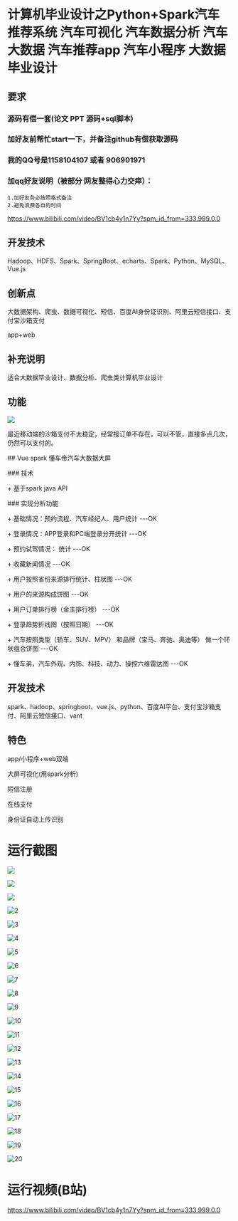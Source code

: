 # 计算机毕业设计之Python+Spark汽车推荐系统 汽车可视化 汽车数据分析 汽车大数据 汽车推荐app 汽车小程序 大数据毕业设计

## 要求
### 源码有偿一套(论文 PPT 源码+sql脚本)
### 
### 加好友前帮忙start一下，并备注github有偿获取源码
### 我的QQ号是1158104107 或者 906901971
### 加qq好友说明（被部分  网友整得心力交瘁）：
    1.加好友务必按照格式备注
    2.避免浪费各自的时间

https://www.bilibili.com/video/BV1cb4y1n7Yy?spm_id_from=333.999.0.0

## 开发技术
Hadoop、HDFS、Spark、SpringBoot、echarts、Spark、Python、MySQL、Vue.js

## 创新点
大数据架构、爬虫、数据可视化、短信、百度AI身份证识别、阿里云短信接口、支付宝沙箱支付

app+web



## 补充说明
适合大数据毕业设计、数据分析、爬虫类计算机毕业设计







## 功能

![](drawio.png)





最近移动端的沙箱支付不太稳定，经常报订单不存在，可以不管，直接多点几次，仍然可以支付的。

\## Vue spark 懂车帝汽车大数据大屏

\### 技术

\+ 基于spark java API

\### 实现分析功能

\+ 基础情况：预约流程、汽车经纪人、用户统计 ---OK

\+ 登录情况：APP登录和PC端登录分开统计 ---OK

\+ 预约试驾情况： 统计 ---OK

\+ 收藏新闻情况 ---OK

\+ 用户按照省份来源排行统计、柱状图 ---OK

\+ 用户的来源构成饼图 ---OK

\+ 用户订单排行榜（金主排行榜） ---OK

\+ 登录趋势折线图（按照日期） ---OK

\+ 汽车按照类型（轿车、SUV、MPV） 和品牌（宝马、奔驰、奥迪等） 做一个环状组合饼图 ---OK

\+ 懂车弟，汽车外观、内饰、科技、动力、操控六维雷达图 ---OK



## 开发技术

spark、hadoop、springboot、vue.js、python、百度AI平台、支付宝沙箱支付、阿里云短信接口、vant



## 特色

app/小程序+web双端

大屏可视化(用spark分析)

短信注册

在线支付

身份证自动上传识别



# 运行截图

![](大屏.png)

![](无标题.png)

![](1.png)

![2](2.png)

![3](3.png)

![4](4.png)

![5](5.png)

![6](6.png)

![7](7.png)

![8](8.png)

![9](9.png)

![10](10.png)

![11](11.png)

![12](12.png)

![13](13.png)

![14](14.png)

![15](15.png)

![16](16.png)

![17](17.png)

![18](18.png)

![19](19.png)

![20](20.png)

# 运行视频(B站)

https://www.bilibili.com/video/BV1cb4y1n7Yy?spm_id_from=333.999.0.0





